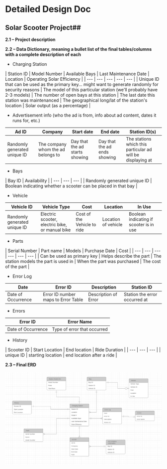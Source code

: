 # Detailed Design Doc #
## Solar Scooter Project##

**2.1 – Project description**

**2.2 – Data Dictionary, meaning a bullet list of the final tables/columns with a complete description of each**

- Charging Station

| Station ID | Model Number | Available Bays | Last Maintenance Date | Location | Operating Solar Efficiency |
| --- | --- | --- | --- | --- |
| Unique ID that can be used as the primary key... might want to generate randomly for security reasons | The model of this particular station (we'll probably have 2-3 models) | The number of open bays at this station | The last date this station was maintenanced | The geographical long/lat of the station's location | Solar output (as a percentage) |

- Advertisement info (who the ad is from, info about ad content, dates it runs for, etc.)

| Ad ID | Company | Start date | End date | Station ID(s) |
| --- | --- | --- | --- | --- |
| Randomly generated unique ID | The company whom the ad belongs to | Day that the ad starts showing | Day that the ad ends showing | The stations which this particular ad will be displaying at |

- Bays

| Bay ID | Availability |
| --- | --- | --- |
| Randomly generated unique ID | Boolean indicating whether a scooter can be placed in that bay |

- Vehicle

| Vehicle ID | Vehicle Type | Cost | Location | In Use |
| --- | --- | --- | --- | --- |
| Randomly generated unique ID | Electric scooter, electric bike, or manual bike | Cost of the Vehicle to ride | Location of vehicle | Boolean indicating if scooter is in use |

- Parts

| Serial Number | Part name | Models | Purchase Date | Cost |
| --- | --- | --- | --- | --- | --- |
| Can be used as primary key | Helps describe the part | The station models the part is used in | When the part was purchased | The cost of the part |

- Error Log

| Date | Error ID | Description | Station ID |
| --- | --- | --- | ---|
| Date of Occurrence | Error ID number maps to Error Table | Description of Error | Station the error occurred at |

- Errors

| Error ID | Error Name |
| --- | --- |
| Date of Occurrence | Type of error that occurred |

- History

| Scooter ID | Start Location | End location | Ride Duration |
| --- | --- | --- |
| unique ID | starting location | end location after a ride |


**2.3 – Final ERD**

![ERD](./images/ERD2.png)
